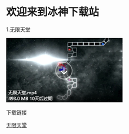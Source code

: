 # 欢迎来到冰神下载站

1.无限天堂

![这是图片](https://github.com/ADOFAIVEF/adofai/blob/main/Assets/img1.png?raw=true)

下载链接

[无限天堂](https://share.weiyun.com/dLLoBsD1)
